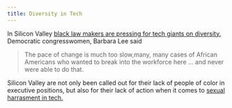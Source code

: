 ```yaml
---
title: Diversity in Tech
---
```

In Silicon Valley [black law makers are pressing for tech giants on diversity.](https://www.washingtonpost.com/news/the-switch/wp/2018/04/30/black-lawmakers-visit-silicon-valley-to-press-apple-twitter-and-other-tech-giants-on-diversity/?utm_term=.b9212ffb1e28)
Democratic congresswomen, Barbara Lee said
>The pace of change is much too slow,many, many cases of African Americans who wanted to break into the workforce here … 
>and never were able to do that.

Silicon Valley are not only been called out for their lack of people of color in executive positions, but also for their lack of
action when it comes to [sexual harrasment in tech.](http://money.cnn.com/technology/sexual-harassment-tech/)
